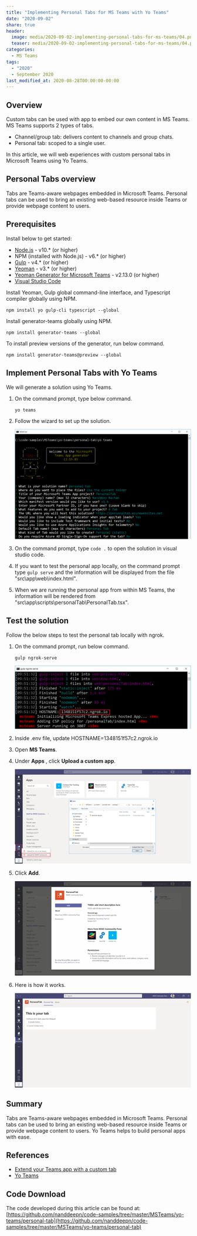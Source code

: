 ```yaml
---
title: "Implementing Personal Tabs for MS Teams with Yo Teams"
date: "2020-09-02"
share: true
header:
  image: media/2020-09-02-implementing-personal-tabs-for-ms-teams/04.png
  teaser: media/2020-09-02-implementing-personal-tabs-for-ms-teams/04.png
categories:
  - MS Teams
tags:
  - "2020"
  - September 2020
last_modified_at: 2020-08-28T00:00:00-00:00
---
```


## Overview

Custom tabs can be used with app to embed our own content in MS Teams. MS Teams supports 2 types of tabs.

- Channel/group tab: delivers content to channels and group chats.
- Personal tab: scoped to a single user.

In this article, we will web experiences with custom personal tabs in Microsoft Teams using Yo Teams.


## Personal Tabs overview

Tabs are Teams-aware webpages embedded in Microsoft Teams. Personal tabs can be used to bring an existing web-based resource inside Teams or provide webpage content to users.


## Prerequisites

Install below to get started:

- [Node.js](https://nodejs.org/) - v10.* (or higher)
- NPM (installed with Node.js) - v6.* (or higher)
- [Gulp](https://gulpjs.com/) - v4.* (or higher)
- [Yeoman](https://yeoman.io/) - v3.* (or higher)
- [Yeoman Generator for Microsoft Teams](https://github.com/OfficeDev/generator-teams) - v2.13.0 (or higher)
- [Visual Studio Code](https://code.visualstudio.com/)

Install Yeoman, Gulp global command-line interface, and Typescript compiler globally using NPM.

```
npm install yo gulp-cli typescript --global
```

Install generator-teams globally using NPM.

```
npm install generator-teams --global
```

To install preview versions of the generator, run below command.

```
npm install generator-teams@preview --global
```


## Implement Personal Tabs with Yo Teams

We will generate a solution using Yo Teams.

1. On the command prompt, type below command.

    ```
    yo teams
    ```

2. Follow the wizard to set up the solution.

    ![](/media/2020-09-02-implementing-personal-tabs-for-ms-teams/01.png)

3. On the command prompt, type ```code .``` to open the solution in visual studio code.
4. If you want to test the personal app locally, on the command prompt type ```gulp serve``` and the information will be displayed from the file "src\app\web\index.html".
5. When we are running the personal app from within MS Teams, the information will be rendered from "src\app\scripts\personalTab\PersonalTab.tsx".


## Test the solution

Follow the below steps to test the personal tab locally with ngrok.

1. On the command prompt, run below command.

    ```
    gulp ngrok-serve
    ```

    ![](/media/2020-09-02-implementing-personal-tabs-for-ms-teams/02.png)

2. Inside .env file, update HOSTNAME=1348151f57c2.ngrok.io
3. Open **MS Teams**.
4. Under **Apps** , click **Upload a custom app**.

    ![](/media/2020-09-02-implementing-personal-tabs-for-ms-teams/03.png)

5. Click **Add**.

    ![](/media/2020-09-02-implementing-personal-tabs-for-ms-teams/04.png)

6. Here is how it works.

    ![](/media/2020-09-02-implementing-personal-tabs-for-ms-teams/05.png)


## Summary

Tabs are Teams-aware webpages embedded in Microsoft Teams. Personal tabs can be used to bring an existing web-based resource inside Teams or provide webpage content to users. Yo Teams helps to build personal apps with ease.


## References

- [Extend your Teams app with a custom tab](https://docs.microsoft.com/en-us/microsoftteams/platform/tabs/how-to/add-tab)
- [Yo Teams](https://docs.microsoft.com/en-us/microsoftteams/platform/tutorials/get-started-yeoman)


## Code Download

The code developed during this article can be found at: [https://github.com/nanddeepn/code-samples/tree/master/MSTeams/yo-teams/personal-tab](https://github.com/nanddeepn/code-samples/tree/master/MSTeams/yo-teams/personal-tab)
